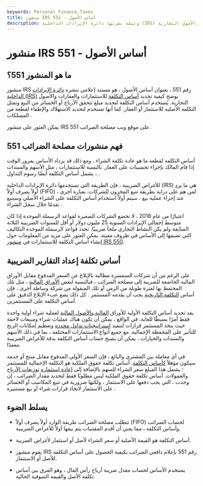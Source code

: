 ```yaml
---
keywords: Personal Finance,Taxes
title: منشور IRS 551 - أساس الأصول
description: وثيقة نشرتها دائرة الإيرادات الداخلية (IRS) توضح كيفية تحديد أساس التكلفة للاستثمارات والعقارات والأصول التجارية.
---
```


# منشور IRS 551 - أساس الأصول
## ما هو المنشور 551؟

منشور IRS رقم 551 ، بعنوان أساس الأصول ، هو مستند إعلامي تنشره [دائرة الإيرادات الداخلية (IRS)](/irs) يوضح كيفية تحديد [أساس التكلفة](/costbasis) للاستثمارات والعقارات والأصول التجارية. يُستخدم أساس التكلفة لتحديد مبلغ تتحقق الأرباح أو الخسائر من البيع وتمثل التكلفة الأصلية للاستثمار أو العقار. كما أنها تستخدم لتحديد الاستهلاك والإطفاء لقطعة من الممتلكات .

يمكن العثور على منشور IRS 551 على موقع ويب مصلحة الضرائب.

## فهم منشورات مصلحة الضرائب 551

أساس التكلفة لقطعة ما هو عادة تكلفة الشراء ، ومع ذلك قد يزداد الأساس بمرور الوقت إذا قام المالك بإجراء تحسينات على العقار. بالنسبة للاستثمارات ، مثل الأسهم والسندات ، يشمل أساس التكلفة أيضًا رسوم التداول .

للأغراض الضريبية ، فإن الطريقة التي تستخدمها دائرة الإيرادات الداخلية (IRS) هي ما [يرد](/fifo) أولاً يصرف أولاً (FIFO) لمن هم على دراية بطريقة تتبع المخزون للشركات. بعبارة أخرى ، عند إجراء عملية بيع ، سيتم أولاً استخدام أساس التكلفة على الشراء الأصلي وسيتبع تقدمًا خلال سجل الشراء .

اعتبارًا من عام 2018 ، لا تخضع الشركات الصغيرة لقواعد الرسملة الموحدة إذا كان متوسط إجمالي الإيرادات السنوية 25 مليون دولار أو أقل للسنوات الضريبية الثلاثة السابقة ولم يكن النشاط التجاري ملجأ ضريبيًا. تحدد قواعد الرسملة الموحدة التكاليف التي تضيفها إلى الأساس في ظروف معينة. يمكن العثور على مزيد من المعلومات حول إنشاء أساس التكلفة للاستثمارات في [منشور IRS 550](/irs-pub-550).

## أساس تكلفة إعداد التقارير الضريبية

على الرغم من أن شركات السمسرة مطالبة بالإبلاغ عن السعر المدفوع مقابل الأوراق المالية الخاضعة للضريبة إلى مصلحة الضرائب ، فبالنسبة لبعض [الأوراق المالية](/security) ، مثل تلك المحتفظ بها لفترة طويلة من الزمن أو تلك المنقولة من شركة وساطة أخرى ، فإن أساس [التكلفة التاريخية](/historical-cost) يجب أن يقدمه المستثمر . كل ذلك يضع عبء الإبلاغ الدقيق على أساس التكلفة على المستثمرين.

يعد تحديد أساس التكلفة الأولية للأوراق [المالية والأصول المالية](/financialasset) لعملية شراء أولية واحدة فقط أمرًا بسيطًا للغاية. في الواقع ، يمكن أن تكون هناك عمليات شراء ومبيعات لاحقة حيث يتخذ المستثمر قرارات لتنفيذ [استراتيجيات تداول محددة](/trading-strategy) وتعظيم إمكانات الربح للتأثير على المحفظة الإجمالية. مع جميع أنواع الاستثمارات المختلفة ، بما في ذلك الأسهم والسندات والخيارات ، يمكن أن يصبح حساب أساس التكلفة بدقة للأغراض الضريبية معقدًا.

في أي معاملة بين المشتري والبائع ، فإن السعر الأولي المدفوع مقابل منتج أو خدمة سيكون مؤهلاً [كأساس التكلفة](/costbasis). أساس تكلفة حقوق الملكية هو التكلفة الإجمالية للمستثمر ؛ يشمل هذا المبلغ سعر الشراء للسهم بالإضافة إلى [إعادة استثماره](/reinvestment) [توزيعات الأرباح](/dividend) والعمولات. أساس تكلفة حقوق الملكية ليس مطلوبًا فقط لتحديد مقدار الضرائب ، إن وجدت ، التي يجب دفعها على الاستثمار ، ولكنها ضرورية في تتبع المكاسب أو الخسائر على الاستثمار لاتخاذ قرارات شراء أو بيع مستنيرة .

## يسلط الضوء

- تتطلب مصلحة الضرائب طريقة الوارد أولاً يصرف أولاً (FIFO) لحساب الضرائب وأساس التكلفة ، مما يعني أن أقدم المقتنيات يتم بيعها أولاً للأغراض الضريبية.

- أساس التكلفة هو القيمة الأصلية أو سعر الشراء لأصل أو استثمار لأغراض الضريبة.

- يقوم منشور IRS رقم 551 بإعلام دافعي الضرائب بكيفية الحصول على أساس التكلفة للأصل أو الاستثمار.

- يستخدم الأساس لحساب معدل ضريبة أرباح رأس المال ، وهو الفرق بين أساس تكلفة الأصل والقيمة السوقية الحالية.

